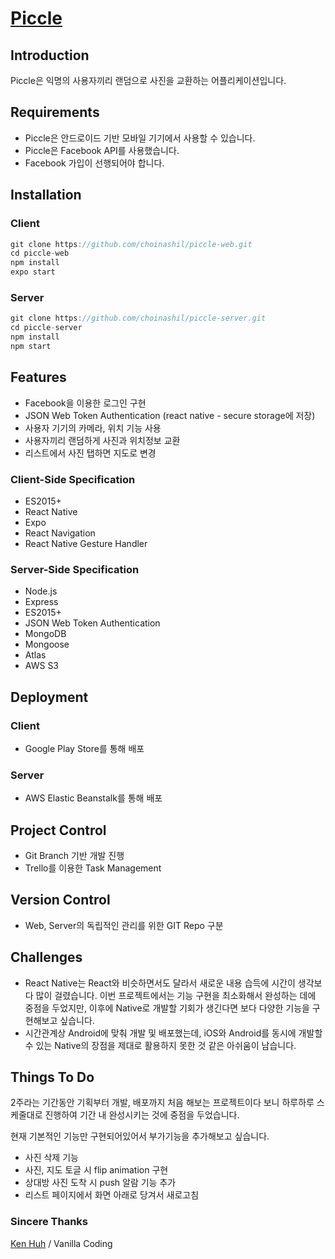 # [Piccle](https://play.google.com/store/apps/details?id=com.nashu.piccle&rdid=com.nashu.piccle)



## Introduction

Piccle은 익명의 사용자끼리 랜덤으로 사진을 교환하는 어플리케이션입니다.



## Requirements

- Piccle은 안드로이드 기반 모바일 기기에서 사용할 수 있습니다.
- Piccle은 Facebook API를 사용했습니다.
- Facebook 가입이 선행되어야 합니다.



## Installation

### Client

```javascript
git clone https://github.com/choinashil/piccle-web.git
cd piccle-web
npm install
expo start
```

### Server

```javascript
git clone https://github.com/choinashil/piccle-server.git
cd piccle-server
npm install
npm start
```



## Features

- Facebook을 이용한 로그인 구현
- JSON Web Token Authentication (react native - secure storage에 저장)
- 사용자 기기의 카메라, 위치 기능 사용
- 사용자끼리 랜덤하게 사진과 위치정보 교환
- 리스트에서 사진 탭하면 지도로 변경



### Client-Side Specification

- ES2015+
- React Native
- Expo
- React Navigation
- React Native Gesture Handler



### Server-Side Specification

- Node.js
- Express
- ES2015+ 
- JSON Web Token Authentication
- MongoDB
- Mongoose
- Atlas
- AWS S3



## Deployment

### Client

- Google Play Store를 통해 배포

### Server

- AWS Elastic Beanstalk를 통해 배포



## Project Control

- Git Branch 기반 개발 진행
- Trello를 이용한 Task Management



## Version Control

- Web, Server의 독립적인 관리를 위한 GIT Repo 구분 



## Challenges

- React Native는 React와 비슷하면서도 달라서 새로운 내용 습득에 시간이 생각보다 많이 걸렸습니다. 이번 프로젝트에서는 기능 구현을 최소화해서 완성하는 데에 중점을 두었지만, 이후에 Native로 개발할 기회가 생긴다면 보다 다양한 기능을 구현해보고 싶습니다.
- 시간관계상 Android에 맞춰 개발 및 배포했는데,  iOS와 Android를 동시에 개발할 수 있는 Native의 장점을 제대로 활용하지 못한 것 같은 아쉬움이 남습니다. 



## Things To Do 

2주라는 기간동안 기획부터 개발, 배포까지 처음 해보는 프로젝트이다 보니 하루하루 스케줄대로 진행하여 기간 내 완성시키는 것에 중점을 두었습니다. 

현재 기본적인 기능만 구현되어있어서 부가기능을 추가해보고 싶습니다.

- 사진 삭제 기능
- 사진, 지도 토글 시 flip animation 구현
- 상대방 사진 도착 시 push 알람 기능 추가
- 리스트 페이지에서 화면 아래로 당겨서 새로고침 



### Sincere Thanks

[Ken Huh](https://github.com/Ken123777) / Vanilla Coding
